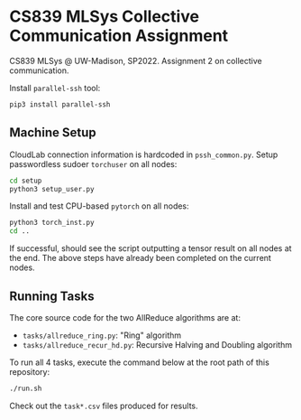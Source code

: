 # CS839 MLSys Collective Communication Assignment

CS839 MLSys @ UW-Madison, SP2022. Assignment 2 on collective communication.

Install `parallel-ssh` tool:

```bash
pip3 install parallel-ssh
```


## Machine Setup

CloudLab connection information is hardcoded in `pssh_common.py`. Setup passwordless sudoer `torchuser` on all nodes:

```bash
cd setup
python3 setup_user.py
```

Install and test CPU-based `pytorch` on all nodes:

```bash
python3 torch_inst.py
cd ..
```

If successful, should see the script outputting a tensor result on all nodes at the end. The above steps have already been completed on the current nodes.


## Running Tasks

The core source code for the two AllReduce algorithms are at:

* `tasks/allreduce_ring.py`: "Ring" algorithm
* `tasks/allreduce_recur_hd.py`: Recursive Halving and Doubling algorithm

To run all 4 tasks, execute the command below at the root path of this repository:

```bash
./run.sh
```

Check out the `task*.csv` files produced for results.
